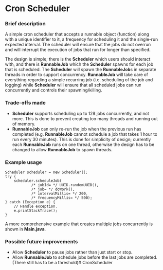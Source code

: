 # Cron Scheduler
### Brief description
A simple cron scheduler that accepts a runnable object (function) along with a unique identifier to it, a frequency for
scheduling it and the single-run expected interval. The scheduler will ensure that the jobs do not overrun and will
interrupt the execution of jobs that run for longer than specified.

The design is simple; there is the **Scheduler** which users should interact with, and there is **RunnableJob** 
which the **Scheduler** spawns for each job that is scheduled. The **Scheduler** will spawn the **RunnableJob**s in
separate threads in order to support concurrency. **RunnableJob** will take care of everything regarding a simple
recurring job (i.e. scheduling of the job and logging) while **Scheduler** will ensure that all scheduled jobs can
run concurrently and controls their spawning/killing.

### Trade-offs made
- **Scheduler** supports scheduling up to 128 jobs concurrently, and not more. This is done to prevent creating too
many threads and running out of memory.
- **RunnableJob** can only re-run the job when the previous run has completed (e.g. **RunnableJob** cannot schedule
a job that takes 1 hour to run every 30 minutes). This is done for simplicity of design; currently each 
**RunnableJob** runs on one thread, otherwise the design has to be changed to allow **RunnableJob** to spawn threads.

### Example usage
```
Scheduler scheduler = new Scheduler();
try {
    scheduler.scheduleJob(
            /* jobId= */ UUID.randomUUID(),
            /* job= */ doWork(),
            /* intervalMillis= */ 200,
            /* frequencyMillis= */ 500);
} catch (Exception e) {
    // Handle exception.
    e.printStackTrace();
}
```
A more comprehensive example that creates multiple jobs concurrently is shown in **Main.java**.

### Possible future improvements
- Allow **Scheduler** to pause jobs rather than just start or stop.
- Allow **RunnableJob** to schedule jobs before the last jobs are completed. (There still has to be a threshold)# CronScheduler
